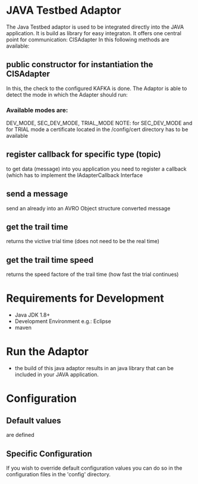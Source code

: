 # JAVA Testbed Adaptor
The Java Testbed adaptor is used to be integrated directly into the JAVA application. It is build as library for easy integraton.
It offers one central point for communication: CISAdapter
In this following methods are available:

## public constructor for instantiation the CISAdapter
In this, the check to the configured KAFKA is done. The Adaptor is able to detect the mode in which the Adapter should run:
### Available modes are:
DEV_MODE, SEC_DEV_MODE, TRIAL_MODE
NOTE: for SEC_DEV_MODE and for TRIAL mode a certificate located in the /config/cert directory has to be available

## register callback for specific type (topic)
to get data (message) into you application you need to register a callback (which has to implement the IAdapterCallback Interface

## send a message
send an already into an AVRO Object structure converted message

## get the trail time
returns the victive trial time (does not need to be the real time)

## get the trail time speed
returns the speed factore of the trail time (how fast the trial continues)


# Requirements for Development

* Java JDK 1.8+
* Development Environment e.g.: Eclipse
* maven

# Run the Adaptor

* the build of this java adaptor results in an java library that can be included in your JAVA application.

# Configuration

## Default values

are defined 

## Specific Configuration

If you wish to override default configuration values you can do so in the configuration files in the 'config' directory.
